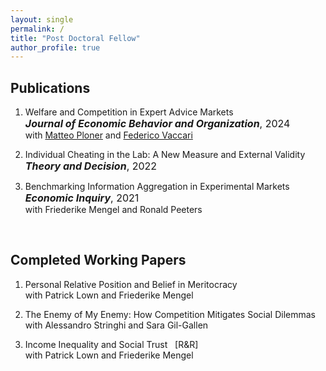 ```yaml
---
layout: single
permalink: /
title: "Post Doctoral Fellow"
author_profile: true
---
```


## Publications
1. Welfare and Competition in Expert Advice Markets<br>
    <span style="font-size:16px;">***Journal of Economic Behavior and Organization***, 2024</span><br>
    <span style="font-size:14px;">with <a href="https://matteoploner.eco.unitn.it" target="_blank" rel="noopener noreferrer">Matteo Ploner</a> and <a href="https://www.fvaccari.com" target="_blank" rel="noopener noreferrer">Federico Vaccari</a></span>

2. Individual Cheating in the Lab: A New Measure and External Validity<br>
    <span style="font-size:16px;">***Theory and Decision***, 2022</span>

3. Benchmarking Information Aggregation in Experimental Markets<br>
    <span style="font-size:16px;">***Economic Inquiry***, 2021</span><br>
    <span style="font-size:14px;">with Friederike Mengel and Ronald Peeters</span>
<br>

## Completed Working Papers
1. Personal Relative Position and Belief in Meritocracy<br>
    <span style="font-size:14px;">with Patrick Lown and Friederike Mengel</span>

2. The Enemy of My Enemy: How Competition Mitigates Social Dilemmas<br>
    <span style="font-size:14px;">with Alessandro Stringhi and Sara Gil-Gallen</span>

3. Income Inequality and Social Trust &nbsp; [R&R]<br>
    <span style="font-size:14px;">with Patrick Lown and Friederike Mengel</span>

